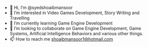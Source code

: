 - 👋 Hi, I’m @syedshoaibmansoor
- 👀 I’m interested in Video Games Development, Story Writing and Travelling
- 🌱 I’m currently learning Game Engine Development
- 💞️ I’m looking to collaborate on Game Engine Development, Game Systems, Artificial Intelligence Behaviors and various other things.
- 📫 How to reach me shoaibmansoor1@hotmail.com
